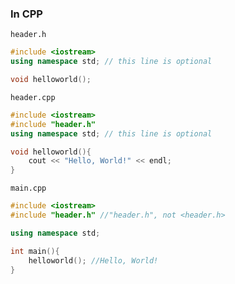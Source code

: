 ### In CPP

``header.h``

```cpp
#include <iostream>
using namespace std; // this line is optional

void helloworld();
```

``header.cpp``

```cpp
#include <iostream>
#include "header.h"
using namespace std; // this line is optional

void helloworld(){
	cout << "Hello, World!" << endl;
}
```

``main.cpp``

```cpp
#include <iostream>
#include "header.h" //"header.h", not <header.h>

using namespace std;

int main(){
	helloworld(); //Hello, World!
}
```